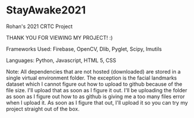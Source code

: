 # StayAwake2021
Rohan's 2021 CRTC Project

THANK YOU FOR VIEWING MY PROJECT! :)

Frameworks Used:
Firebase,
OpenCV,
Dlib,
Pyglet,
Scipy,
Imutils

Languages:
Python,
Javascript,
HTML 5,
CSS

Note:
All dependencies that are not hosted (downloaded) are stored in a single virtual environment folder. 
The exception is the facial landmarks dataset which I cannot figure out how to upload to github because of the file size. I'll upload that as soon as I figure it out.
I'll be uploading the folder as soon as I figure out how to as github is giving me a too many files error when I upload it. As soon as I figure that out, I'll upload it so you can try my project straight out of the box.
